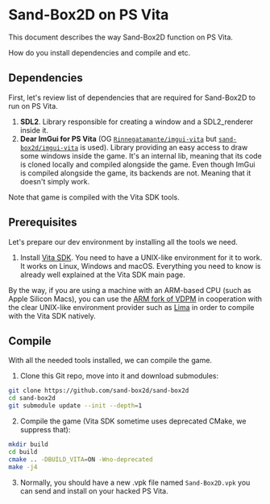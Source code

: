 # Sand-Box2D on PS Vita
This document describes the way Sand-Box2D function on PS Vita.

How do you install dependencies and compile and etc.

## Dependencies
First, let's review list of dependencies that are required for Sand-Box2D to run on PS Vita.

1. **SDL2**. Library responsible for creating a window and a SDL2_renderer inside it.
2. **Dear ImGui for PS Vita** (OG [`Rinnegatamante/imgui-vita`](https://github.com/Rinnegatamante/imgui-vita)
but [`sand-box2d/imgui-vita`](https://github.com/sand-box2d/imgui-vita) is used).
Library providing an easy access to draw some windows inside the game.
It's an internal lib, meaning that its code is cloned locally and compiled alongside the game.
Even though ImGui is compiled alongside the game, its backends are not. Meaning that it doesn't simply work.

Note that game is compiled with the Vita SDK tools.

## Prerequisites
Let's prepare our dev environment by installing all the tools we need.

1. Install [Vita SDK](https://vitasdk.org/).
You need to have a UNIX-like environment for it to work. It works on Linux, Windows and macOS.
Everything you need to know is already well explained at the Vita SDK main page.

By the way, if you are using a machine with an ARM-based CPU (such as Apple Silicon Macs),
you can use the [ARM fork of VDPM](https://github.com/hammerill/vdpm) in cooperation with
the clear UNIX-like environment provider such as [Lima](https://github.com/lima-vm/lima)
in order to compile with the Vita SDK natively.

## Compile
With all the needed tools installed, we can compile the game.

1. Clone this Git repo, move into it and download submodules:
```bash
git clone https://github.com/sand-box2d/sand-box2d
cd sand-box2d
git submodule update --init --depth=1
```

2. Compile the game (Vita SDK sometime uses deprecated CMake, we suppress that):
```bash
mkdir build
cd build
cmake .. -DBUILD_VITA=ON -Wno-deprecated
make -j4
```

3. Normally, you should have a new .vpk file named `Sand-Box2D.vpk`
you can send and install on your hacked PS Vita.
